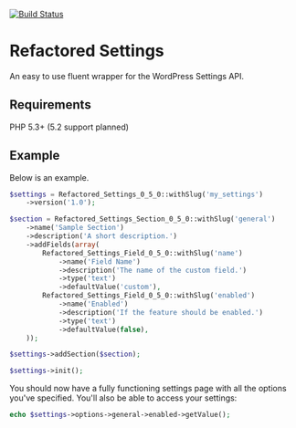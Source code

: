 [![Build Status](https://travis-ci.org/suth/refactored-settings.svg?branch=master)](https://travis-ci.org/suth/refactored-settings)

# Refactored Settings

An easy to use fluent wrapper for the WordPress Settings API.

## Requirements

PHP 5.3+ (5.2 support planned)

## Example

Below is an example.

```php
$settings = Refactored_Settings_0_5_0::withSlug('my_settings')
    ->version('1.0');

$section = Refactored_Settings_Section_0_5_0::withSlug('general')
    ->name('Sample Section')
    ->description('A short description.')
    ->addFields(array(
        Refactored_Settings_Field_0_5_0::withSlug('name')
            ->name('Field Name')
            ->description('The name of the custom field.')
            ->type('text')
            ->defaultValue('custom'),
        Refactored_Settings_Field_0_5_0::withSlug('enabled')
            ->name('Enabled')
            ->description('If the feature should be enabled.')
            ->type('text')
            ->defaultValue(false),
    ));

$settings->addSection($section);

$settings->init();
```

You should now have a fully functioning settings page with all the options you've specified. You'll also be able to access your settings:

```php
echo $settings->options->general->enabled->getValue();
```
